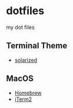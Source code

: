 # dotfiles
my dot files

## Terminal Theme
* [solarized](https://github.com/altercation/solarized)

## MacOS
* [Homebrew](http://brew.sh/)
* [iTerm2](https://www.iterm2.com/)
